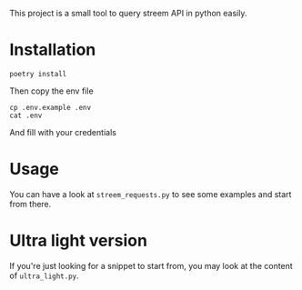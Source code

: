 This project is a small tool to query streem API in python easily.


# Installation

```shell
poetry install
```

Then copy the env file

```shell
cp .env.example .env
cat .env
```

And fill with your credentials


# Usage

You can have a look at `streem_requests.py` to see some examples and start from there.

# Ultra light version

If you're just looking for a snippet to start from, you may look at the content of `ultra_light.py`.